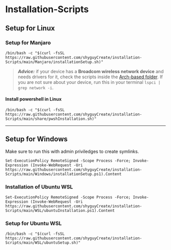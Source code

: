 # Installation-Scripts

## **Setup for Linux**

### Setup for Manjaro
```
/bin/bash -c "$(curl -fsSL https://raw.githubusercontent.com/shyguyCreate/installation-Scripts/main/Manjaro/installationSetup.sh)"
```
> ***Advice:*** if your device has a **Broadcom wireless network device** and needs drivers for it, check the scripts inside the [Arch-based folder](./BroadcomDrivers/Arch-based). If you are not sure about your device, run this in your terminal `lspci | grep network -i`.

#### **Install powershell in Linux**
```
/bin/bash -c "$(curl -fsSL https://raw.githubusercontent.com/shyguyCreate/installation-Scripts/main/share/pwshInstallation.sh)"
```

------------------------

## **Setup for Windows**
Make sure to run this with admin priviledges to create symlinks.
```
Set-ExecutionPolicy RemoteSigned -Scope Process -Force; Invoke-Expression (Invoke-WebRequest -Uri https://raw.githubusercontent.com/shyguyCreate/installation-Scripts/main/Windows/installationSetup.ps1).Content
```

### Installation of Ubuntu WSL
```
Set-ExecutionPolicy RemoteSigned -Scope Process -Force; Invoke-Expression (Invoke-WebRequest -Uri https://raw.githubusercontent.com/shyguyCreate/installation-Scripts/main/WSL/ubuntuInstallation.ps1).Content
```

### Setup for Ubuntu WSL
```
/bin/bash -c "$(curl -fsSL https://raw.githubusercontent.com/shyguyCreate/installation-Scripts/main/WSL/ubuntuSetup.sh)"
```
